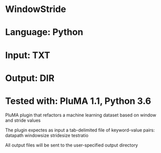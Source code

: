 # WindowStride
# Language: Python
# Input: TXT
# Output: DIR
# Tested with: PluMA 1.1, Python 3.6

PluMA plugin that refactors a machine learning dataset based on window and stride values

The plugin expectes as input a tab-delimited file of keyword-value pairs:
datapath
windowsize
stridesize
testratio

All output files will be sent to the user-specified output directory
